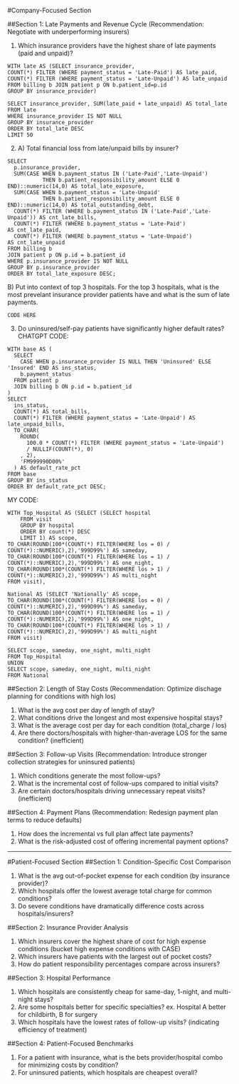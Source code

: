 #Company-Focused Section

##Section 1: Late Payments and Revenue Cycle (Recommendation: Negotiate with underperforming insurers)
1) Which insurance providers have the highest share of late payments (paid and unpaid)?
```
WITH late AS (SELECT insurance_provider,
COUNT(*) FILTER (WHERE payment_status = 'Late-Paid') AS late_paid,
COUNT(*) FILTER (WHERE payment_status = 'Late-Unpaid') AS late_unpaid
FROM billing b JOIN patient p ON b.patient_id=p.id
GROUP BY insurance_provider)

SELECT insurance_provider, SUM(late_paid + late_unpaid) AS total_late
FROM late
WHERE insurance_provider IS NOT NULL
GROUP BY insurance_provider
ORDER BY total_late DESC
LIMIT 50
```
2) A) Total financial loss from late/unpaid bills by insurer?
```
SELECT
  p.insurance_provider,
  SUM(CASE WHEN b.payment_status IN ('Late-Paid','Late-Unpaid')
           THEN b.patient_responsibility_amount ELSE 0 END)::numeric(14,0) AS total_late_exposure,
  SUM(CASE WHEN b.payment_status = 'Late-Unpaid'
           THEN b.patient_responsibility_amount ELSE 0 END)::numeric(14,0) AS total_outstanding_debt,
  COUNT(*) FILTER (WHERE b.payment_status IN ('Late-Paid','Late-Unpaid')) AS cnt_late_bills,
  COUNT(*) FILTER (WHERE b.payment_status = 'Late-Paid')                  AS cnt_late_paid,
  COUNT(*) FILTER (WHERE b.payment_status = 'Late-Unpaid')                AS cnt_late_unpaid
FROM billing b
JOIN patient p ON p.id = b.patient_id
WHERE p.insurance_provider IS NOT NULL
GROUP BY p.insurance_provider
ORDER BY total_late_exposure DESC;
```
B) Put into context of top 3 hospitals. For the top 3 hospitals, what is the most prevelant insurance provider patients have and what is the sum of late payments. 
```
CODE HERE
```
3) Do uninsured/self-pay patients have significantly higher default rates?
CHATGPT CODE:
```
WITH base AS (
  SELECT 
    CASE WHEN p.insurance_provider IS NULL THEN 'Uninsured' ELSE 'Insured' END AS ins_status,
    b.payment_status
  FROM patient p
  JOIN billing b ON p.id = b.patient_id
)
SELECT
  ins_status,
  COUNT(*) AS total_bills,
  COUNT(*) FILTER (WHERE payment_status = 'Late-Unpaid') AS late_unpaid_bills,
  TO_CHAR(
    ROUND(
      100.0 * COUNT(*) FILTER (WHERE payment_status = 'Late-Unpaid')
      / NULLIF(COUNT(*), 0)
    , 2),
    'FM999990D00%'
  ) AS default_rate_pct
FROM base
GROUP BY ins_status
ORDER BY default_rate_pct DESC;
```
MY CODE:
```
WITH Top_Hospital AS (SELECT (SELECT hospital
	FROM visit
	GROUP BY hospital
	ORDER BY count(*) DESC
	LIMIT 1) AS scope,
TO_CHAR(ROUND(100*(COUNT(*) FILTER(WHERE los = 0) / COUNT(*)::NUMERIC),2),'999D99%') AS sameday,
TO_CHAR(ROUND(100*(COUNT(*) FILTER(WHERE los = 1) / COUNT(*)::NUMERIC),2),'999D99%') AS one_night,
TO_CHAR(ROUND(100*(COUNT(*) FILTER(WHERE los > 1) / COUNT(*)::NUMERIC),2),'999D99%') AS multi_night
FROM visit),

National AS (SELECT 'Nationally' AS scope,
TO_CHAR(ROUND(100*(COUNT(*) FILTER(WHERE los = 0) / COUNT(*)::NUMERIC),2),'999D99%') AS sameday,
TO_CHAR(ROUND(100*(COUNT(*) FILTER(WHERE los = 1) / COUNT(*)::NUMERIC),2),'999D99%') AS one_night,
TO_CHAR(ROUND(100*(COUNT(*) FILTER(WHERE los > 1) / COUNT(*)::NUMERIC),2),'999D99%') AS multi_night
FROM visit)

SELECT scope, sameday, one_night, multi_night
FROM Top_Hospital
UNION
SELECT scope, sameday, one_night, multi_night
FROM National
```

##Section 2: Length of Stay Costs (Recommendation: Optimize dischage planning for conditions with high los)
1) What is the avg cost per day of length of stay?
2) What conditions drive the longest and most expensive hospital stays?
3) What is the average cost per day for each condition (total_charge / los)
4) Are there doctors/hospitals with higher-than-average LOS for the same condition? (inefficient)

##Section 3: Follow-up Visits (Recommendation: Introduce stronger collection strategies for uninsured patients)
1) Which conditions generate the most follow-ups?
2) What is the incremental cost of follow-ups compared to initial visits?
3) Are certain doctors/hospitals driving unnecessary repeat visits? (inefficient)

##Section 4: Payment Plans (Recommendation: Redesign payment plan terms to reduce defaults)
1) How does the incremental vs full plan affect late payments?
2) What is the risk-adjusted cost of offering incremental payment options?

____________________________________________________________________________________________________________________________

#Patient-Focused Section
##Section 1: Condition-Specific Cost Comparison
1) What is the avg out-of-pocket expense for each condition (by insurance provider)?
2) Which hospitals offer the lowest average total charge for common conditions?
3) Do severe conditions have dramatically difference costs across hospitals/insurers?

##Section 2: Insurance Provider Analysis
1) Which insurers cover the highest share of cost for high expense conditions (bucket high expense conditions with CASE)
2) Which insurers have patients with the largest out of pocket costs?
3) How do patient responsibility percentages compare across insurers?

##Section 3: Hospital Performance
1) Which hospitals are consistently cheap for same-day, 1-night, and multi-night stays?
2) Are some hospitals better for specific specialties? ex. Hospital A better for childbirth, B for surgery
3) Which hospitals have the lowest rates of follow-up visits? (indicating efficiency of treatment)

##Section 4: Patient-Focused Benchmarks
1) For a patient with insurance, what is the bets provider/hospital combo for minimizing costs by condition?
2) For uninsured patients, which hospitals are cheapest overall?
